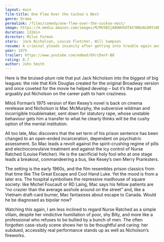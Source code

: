 ```yaml
---
layout: main
film-title: One Flew Over the Cuckoo's Nest 
genre: Drama
permalink: /films/comedy/one-flew-over-the-cuckoo-nest/
image: https://m.media-amazon.com/images/M/MV5BZjA0OWVhOTAtYWQxNi00YzNhLWI4ZjYtNjFjZTEyYjJlNDVlL2ltYWdlL2ltYWdlXkEyXkFqcGdeQXVyMTQxNzMzNDI@._V1_UX182_CR0,0,182,268_AL_.jpg
duration: 132min
director: Milos Forman
stars:  Jack Nicholson, Louise Fletcher, Will Sampson
resume: A criminal pleads insanity after getting into trouble again and once in the mental institution rebels against the oppressive nurse and rallies up the scared patients.
year: 1975
trailer: https://www.youtube.com/embed/OXrcDonY-B8
rating: 8.7
author: John Smith
---
```


Here is the bruised-plum role that put Jack Nicholson into the biggest of big leagues: the role that Kirk Douglas created for the original Broadway version and once coveted for the movie he helped develop – but it’s the part that arguably put Nicholson on the career path to ham craziness.

Miloš Forman’s 1975 version of Ken Kesey’s novel is back on cinema rerelease and Nicholson is Mac McMurphy, the subversive wildman and incorrigible troublemaker, sent down for statutory rape, whose unstable behaviour gets him a transfer to what he clearly thinks will be the cushy option of the mental institution.

All too late, Mac discovers that the set term of his prison sentence has been changed to an open-ended incarceration, dependent on psychiatric assessment. So Mac leads a revolt against the spirit-crushing regime of pills and electroconvulsive treatment and against the icy control of Nurse Ratched (Louise Fletcher). He is the sacrificial holy fool who at one stage leads a breakout, commandeering a bus, like Kesey’s own Merry Pranksters.

The setting is the early 1960s, and the film resembles prison classics from that time like The Great Escape and Cool Hand Luke. Yet the mood is from a later era. The hospital symbolises the repressive madhouse of square society: like Michel Foucault or RD Laing, Mac says his fellow patients are “no crazier than the average asshole around on the street” and, like a Vietnam draft-card burner, Mac fantasises about escape to Canada. Would he be diagnosed as bipolar now?

Watching this again, I am less inclined to regard Nurse Ratched as a simple villain, despite her vindictive humiliation of poor, shy Billy, and more like a professional who refuses to be bullied by a bunch of men. The often forgotten case-study scene shows her to be thoughtful and caring: her subdued, accessibly real performance stands up as well as Nicholson’s fireworks.
